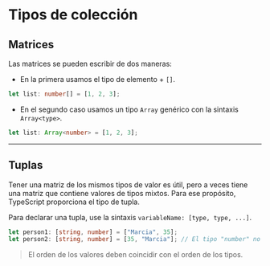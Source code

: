 # Tipos de colección

## Matrices

Las matrices se pueden escribir de dos maneras:

- En la primera usamos el tipo de elemento + `[]`.

```ts
let list: number[] = [1, 2, 3];
```

- En el segundo caso usamos un tipo `Array` genérico con la sintaxis `Array<type>`.

```ts
let list: Array<number> = [1, 2, 3];
```

---

## Tuplas

Tener una matriz de los mismos tipos de valor es útil, pero a veces tiene una matriz que contiene valores de tipos mixtos. Para ese propósito, TypeScript proporciona el tipo de tupla.

Para declarar una tupla, use la sintaxis `variableName: [type, type, ...]`.

```ts
let person1: [string, number] = ["Marcia", 35];
let person2: [string, number] = [35, "Marcia"]; // El tipo "number" no se puede asignar al tipo "string"
```

> El orden de los valores deben coincidir con el orden de los tipos.
